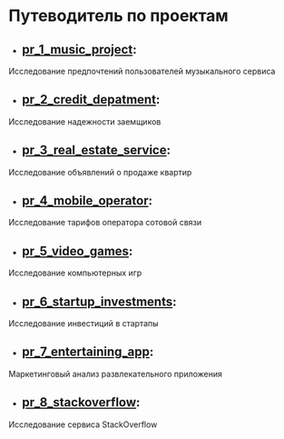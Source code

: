 # Путеводитель по проектам

- ## [pr_1_music_project](https://github.com/eklnsk/projects/tree/master/pr_1_music_project): 
Исследование предпочтений пользователей музыкального сервиса
- ## [pr_2_credit_depatment](https://github.com/eklnsk/projects/tree/master/pr_2_credit_depatment):
Исследование надежности заемщиков 
- ## [pr_3_real_estate_service](https://github.com/eklnsk/projects/tree/master/pr_3_real_estate_service):
Исследование объявлений о продаже квартир
- ## [pr_4_mobile_operator](https://github.com/eklnsk/projects/tree/master/pr_4_mobile_operator):
Исследование тарифов оператора сотовой связи
- ## [pr_5_video_games](https://github.com/eklnsk/projects/tree/master/pr_5_video_games):
Исследование компьютерных игр
- ## [pr_6_startup_investments](https://github.com/eklnsk/projects/tree/master/pr_6_startup_investments):
Исследование инвестиций в стартапы
- ## [pr_7_entertaining_app](https://github.com/eklnsk/projects/tree/master/pr_7_entertaining_app):
Маркетинговый анализ развлекательного приложения
- ## [pr_8_stackoverflow](https://github.com/eklnsk/projects/tree/master/pr_8_stackoverflow):
Исследование сервиса StackOverflow